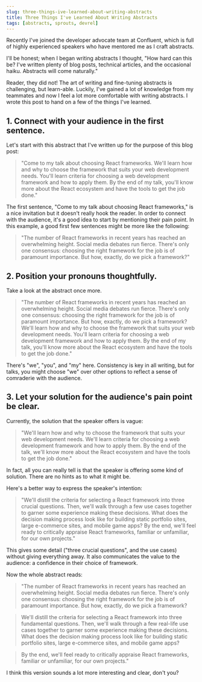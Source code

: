```yaml
---
slug: three-things-ive-learned-about-writing-abstracts
title: Three Things I've Learned About Writing Abstracts
tags: [abstracts, sprouts, devrel]
---
```


Recently I've joined the developer advocate team at Confluent, which is full of highly experienced speakers who have mentored me as I craft abstracts.

I'll be honest; when I began writing abstracts I thought, "How hard can this be? I've written plenty of blog posts, technical articles, and the occasional haiku. Abstracts will come naturally."

Reader, they did not! The art of writing and fine-tuning abstracts is challenging, but learn-able. Luckily, I've gained a lot of knowledge from my teammates and now I feel a lot more comfortable with writing abstracts. I wrote this post to hand on a few of the things I've learned.  

## 1. Connect with your audience in the first sentence. 

Let's start with this abstract that I've written up for the purpose of this blog post: 

> "Come to my talk about choosing React frameworks. We'll learn how and why to choose the framework that suits your web development needs. You'll learn criteria for choosing a web development framework and how to apply them. By the end of my talk, you'll know more about the React ecosystem and have the tools to get the job done." 

The first sentence, "Come to my talk about choosing React frameworks," is a nice invitation but it doesn't really hook the reader. In order to connect with the audience, it's a good idea to start by mentioning their pain point. In this example, a good first few sentences might be more like the following:

> "The number of React frameworks in recent years has reached an overwhelming height. Social media debates run fierce. There's only one consensus: choosing the right framework for the job is of paramount importance. But how, exactly, do we pick a framework?" 


## 2. Position your pronouns thoughtfully. 

Take a look at the abstract once more. 

> "The number of React frameworks in recent years has reached an overwhelming height. Social media debates run fierce. There's only one consensus: choosing the right framework for the job is of paramount importance. But how, exactly, do we pick a framework? We'll learn how and why to choose the framework that suits your web development needs. You'll learn criteria for choosing a web development framework and how to apply them. By the end of my talk, you'll know more about the React ecosystem and have the tools to get the job done." 

There's "we", "you", and "my" here. Consistency is key in all writing, but for talks, you might choose "we" over other options to reflect a sense of comraderie with the audience. 

## 3. Let your solution for the audience's pain point be clear. 

Currently, the solution that the speaker offers is vague:

> "We'll learn how and why to choose the framework that suits your web development needs. We'll learn criteria for choosing a web development framework and how to apply them. By the end of the talk, we'll know more about the React ecosystem and have the tools to get the job done."

In fact, all you can really tell is that the speaker is offering some kind of solution. There are no hints as to what it might be. 

Here's a better way to express the speaker's intention:

> "We'll distill the criteria for selecting a React framework into three crucial questions. Then, we'll walk through a few use cases together to garner some experience making these decisions. What does the decision making process look like for building static portfolio sites, large e-commerce sites, and mobile game apps? By the end, we'll feel ready to critically appraise React frameworks, familiar or unfamiliar, for our own projects."

This gives some detail ("three crucial questions", and the use cases) without giving everything away. It also communicates the value to the audience: a confidence in their choice of framework.

Now the whole abstract reads: 

> "The number of React frameworks in recent years has reached an overwhelming height. Social media debates run fierce. There's only one consensus: choosing the right framework for the job is of paramount importance. But how, exactly, do we pick a framework? 

> We'll distill the criteria for selecting a React framework into three fundamental questions. Then, we'll walk through a few real-life use cases together to garner some experience making these decisions. What does the decision making process look like for building static portfolio sites, large e-commerce sites, and mobile game apps? 

> By the end, we'll feel ready to critically appraise React frameworks, familiar or unfamiliar, for our own projects."

I think this version sounds a lot more interesting and clear, don't you?

